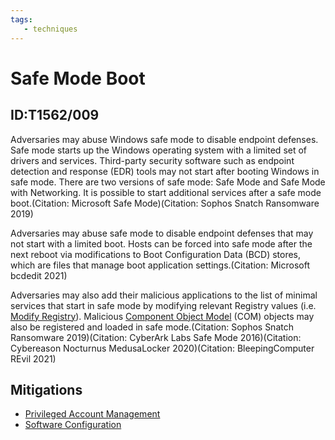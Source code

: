 ```yaml
---
tags:
   - techniques
---
```

# Safe Mode Boot
## ID:T1562/009
Adversaries may abuse Windows safe mode to disable endpoint defenses. Safe mode starts up the Windows operating system with a limited set of drivers and services. Third-party security software such as endpoint detection and response (EDR) tools may not start after booting Windows in safe mode. There are two versions of safe mode: Safe Mode and Safe Mode with Networking. It is possible to start additional services after a safe mode boot.(Citation: Microsoft Safe Mode)(Citation: Sophos Snatch Ransomware 2019)

Adversaries may abuse safe mode to disable endpoint defenses that may not start with a limited boot. Hosts can be forced into safe mode after the next reboot via modifications to Boot Configuration Data (BCD) stores, which are files that manage boot application settings.(Citation: Microsoft bcdedit 2021)

Adversaries may also add their malicious applications to the list of minimal services that start in safe mode by modifying relevant Registry values (i.e. [Modify Registry](/mitre/techniques/T1112)). Malicious [Component Object Model](/mitre/techniques/T1559/001) (COM) objects may also be registered and loaded in safe mode.(Citation: Sophos Snatch Ransomware 2019)(Citation: CyberArk Labs Safe Mode 2016)(Citation: Cybereason Nocturnus MedusaLocker 2020)(Citation: BleepingComputer REvil 2021)
## Mitigations
* [Privileged Account Management](/mitre/mitigations/M1026)
* [Software Configuration](/mitre/mitigations/M1054)
